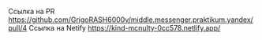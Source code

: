 Ссылка на PR https://github.com/GrigoRASH6000v/middle.messenger.praktikum.yandex/pull/4
Ссылка на Netify https://kind-mcnulty-0cc578.netlify.app/
